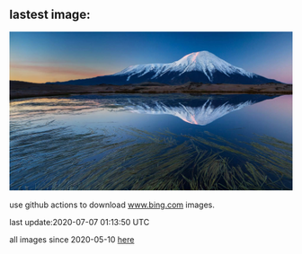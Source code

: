 ## lastest image:
![](images/Kamchatka.jpg)

use github actions to download www.bing.com images.

last update:2020-07-07 01:13:50 UTC

all images since 2020-05-10 [here](https://github.com/counter2015/bing-daily-images/tree/master/images) 

